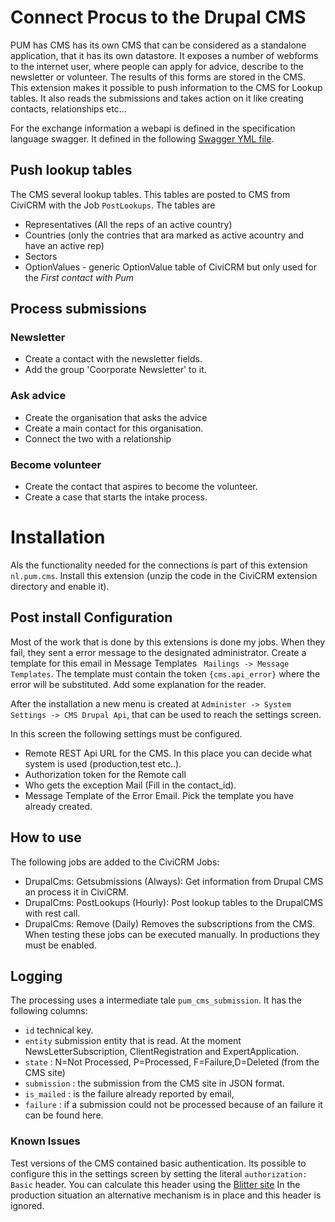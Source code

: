 # Connect Procus to the Drupal CMS

PUM has CMS has its own CMS that can be considered as a standalone application, that it has its own datastore. It exposes a number of webforms to the internet user, where people can apply for advice, describe to the newsletter or  volunteer. The results of this forms are stored in the CMS. This extension makes it possible to push information to the CMS for Lookup tables. It also reads the submissions and takes action on it like creating contacts, relationships etc...

For the exchange information a webapi is defined in the specification language swagger. It defined in the following [Swagger YML file](pum-swagger.yaml).

## Push lookup tables

The CMS several lookup tables. This tables are posted to CMS from CiviCRM with the Job `PostLookups`. The tables are
* Representatives (All the reps of an active country)
* Countries (only the contries that ara marked as active acountry and have an active rep)
* Sectors
* OptionValues - generic OptionValue table of CiviCRM but only used for the *First contact with Pum*

## Process submissions

### Newsletter
* Create a contact with the newsletter fields.
* Add the group 'Coorporate Newsletter' to it.

### Ask advice
* Create the organisation that asks the advice
* Create a main contact for this organisation.
* Connect the two with a <to be defined> relationship

### Become volunteer

* Create the contact that aspires to become the volunteer.
* Create a case that starts the intake process.

# Installation

Als the functionality needed for the connections is part of this extension `nl.pum.cms`. Install this extension (unzip the code in the CiviCRM extension directory and enable it).

## Post install Configuration

Most of the work that is done by this extensions is done my jobs. When they fail, they sent a error message to the designated administrator. Create a template for this email in Message Templates ` Mailings -> Message Templates`. The template must contain the token `{cms.api_error}` where the error will be substituted. Add some explanation for the reader.

After the installation a new menu is created at `Administer -> System Settings -> CMS Drupal Api`, that can be used to reach the settings screen.

In this screen the following settings must be configured.
* Remote REST Api URL for the CMS. In this place you can decide what system is used (production,test etc..).
* Authorization token for the Remote call
* Who gets the exception Mail (Fill in the contact_id). 
* Message Template of the Error Email. Pick the template you have already created.

## How to use
The following jobs are added to the CiviCRM Jobs:
* DrupalCms: Getsubmissions (Always): Get information from Drupal CMS an process it in CiviCRM.
* DrupalCms: PostLookups (Hourly): Post lookup tables to the DrupalCMS with rest call.
* DrupalCms: Remove (Daily) Removes the subscriptions from the CMS.
When testing these jobs can be executed manually. In productions they must be enabled.

## Logging
The processing uses a intermediate tale `pum_cms_submission`. It has the following columns:

* `id` technical key.
* `entity` submission entity that is read. At the moment NewsLetterSubscription, ClientRegistration and ExpertApplication.
* `state` : N=Not Processed, P=Processed, F=Failure,D=Deleted (from the CMS site)
* `submission` : the submission from the CMS site in JSON format.
* `is_mailed` : is the failure already reported by email,
* `failure` : if a submission could not be processed because of an failure it can be found here.
 
 ### Known Issues
 Test versions of the CMS contained basic authentication. 
 Its possible to configure this in the settings screen by setting the literal `authorization: Basic` header. 
 You can calculate this header using the [Blitter site](https://www.blitter.se/utils/basic-authentication-header-generator/)
 In the production situation an alternative mechanism is in place and this header is ignored.






